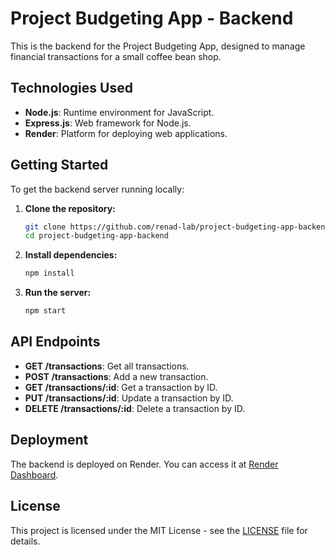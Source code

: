 # Project Budgeting App - Backend

This is the backend for the Project Budgeting App, designed to manage financial transactions for a small coffee bean shop.

## Technologies Used

- **Node.js**: Runtime environment for JavaScript.
- **Express.js**: Web framework for Node.js.
- **Render**: Platform for deploying web applications.

## Getting Started

To get the backend server running locally:

1. **Clone the repository:**

   ```bash
   git clone https://github.com/renad-lab/project-budgeting-app-backend.git
   cd project-budgeting-app-backend
   ```

2. **Install dependencies:**

   ```bash
   npm install
   ```

3. **Run the server:**

   ```bash
   npm start
   ```

## API Endpoints

- **GET /transactions**: Get all transactions.
- **POST /transactions**: Add a new transaction.
- **GET /transactions/:id**: Get a transaction by ID.
- **PUT /transactions/:id**: Update a transaction by ID.
- **DELETE /transactions/:id**: Delete a transaction by ID.

## Deployment

The backend is deployed on Render. You can access it at [Render Dashboard](https://dashboard.render.com/web/srv-cq1aopmehbks73f28vo0).

## License

This project is licensed under the MIT License - see the [LICENSE](LICENSE) file for details.
